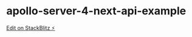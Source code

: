 # apollo-server-4-next-api-example

[Edit on StackBlitz ⚡️](https://stackblitz.com/edit/github-p3zyz5)